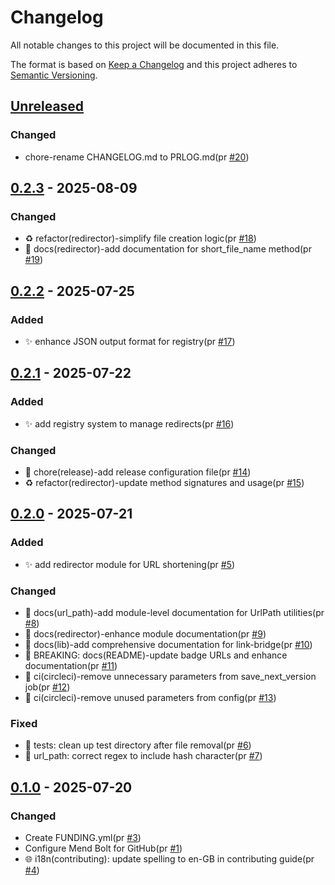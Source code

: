 # Changelog

All notable changes to this project will be documented in this file.

The format is based on [Keep a Changelog](https://keepachangelog.com/en/1.0.0/)
and this project adheres to [Semantic Versioning](https://semver.org/spec/v2.0.0.html).

## [Unreleased]

### Changed

- chore-rename CHANGELOG.md to PRLOG.md(pr [#20])

## [0.2.3] - 2025-08-09

### Changed

- ♻️ refactor(redirector)-simplify file creation logic(pr [#18])
- 📝 docs(redirector)-add documentation for short_file_name method(pr [#19])

## [0.2.2] - 2025-07-25

### Added

- ✨ enhance JSON output format for registry(pr [#17])

## [0.2.1] - 2025-07-22

### Added

- ✨ add registry system to manage redirects(pr [#16])

### Changed

- 🔧 chore(release)-add release configuration file(pr [#14])
- ♻️ refactor(redirector)-update method signatures and usage(pr [#15])

## [0.2.0] - 2025-07-21

### Added

- ✨ add redirector module for URL shortening(pr [#5])

### Changed

- 📝 docs(url_path)-add module-level documentation for UrlPath utilities(pr [#8])
- 📝 docs(redirector)-enhance module documentation(pr [#9])
- 📝 docs(lib)-add comprehensive documentation for link-bridge(pr [#10])
- 📝 BREAKING: docs(README)-update badge URLs and enhance documentation(pr [#11])
- 👷 ci(circleci)-remove unnecessary parameters from save_next_version job(pr [#12])
- 👷 ci(circleci)-remove unused parameters from config(pr [#13])

### Fixed

- 🐛 tests: clean up test directory after file removal(pr [#6])
- 🐛 url_path: correct regex to include hash character(pr [#7])

## [0.1.0] - 2025-07-20

### Changed

- Create FUNDING.yml(pr [#3])
- Configure Mend Bolt for GitHub(pr [#1])
- 🌐 i18n(contributing): update spelling to en-GB in contributing guide(pr [#4])

[#3]: https://github.com/jerus-org/link-bridge/pull/3
[#1]: https://github.com/jerus-org/link-bridge/pull/1
[#4]: https://github.com/jerus-org/link-bridge/pull/4
[#5]: https://github.com/jerus-org/link-bridge/pull/5
[#6]: https://github.com/jerus-org/link-bridge/pull/6
[#7]: https://github.com/jerus-org/link-bridge/pull/7
[#8]: https://github.com/jerus-org/link-bridge/pull/8
[#9]: https://github.com/jerus-org/link-bridge/pull/9
[#10]: https://github.com/jerus-org/link-bridge/pull/10
[#11]: https://github.com/jerus-org/link-bridge/pull/11
[#12]: https://github.com/jerus-org/link-bridge/pull/12
[#13]: https://github.com/jerus-org/link-bridge/pull/13
[#14]: https://github.com/jerus-org/link-bridge/pull/14
[#15]: https://github.com/jerus-org/link-bridge/pull/15
[#16]: https://github.com/jerus-org/link-bridge/pull/16
[#17]: https://github.com/jerus-org/link-bridge/pull/17
[#18]: https://github.com/jerus-org/link-bridge/pull/18
[#19]: https://github.com/jerus-org/link-bridge/pull/19
[#20]: https://github.com/jerus-org/link-bridge/pull/20
[Unreleased]: https://github.com/jerus-org/link-bridge/compare/v0.2.3...HEAD
[0.2.3]: https://github.com/jerus-org/link-bridge/compare/v0.2.2...v0.2.3
[0.2.2]: https://github.com/jerus-org/link-bridge/compare/v0.2.1...v0.2.2
[0.2.1]: https://github.com/jerus-org/link-bridge/compare/v0.2.0...v0.2.1
[0.2.0]: https://github.com/jerus-org/link-bridge/compare/v0.1.0...v0.2.0
[0.1.0]: https://github.com/jerus-org/link-bridge/releases/tag/v0.1.0
